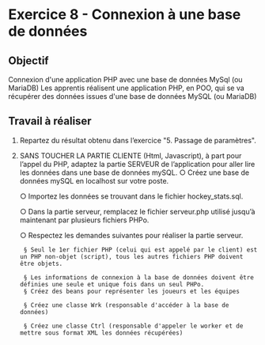 # Exercice 8 - Connexion à une base de données

## Objectif
Connexion d'une application PHP avec une base de données MySql (ou MariaDB)
Les apprentis réalisent une application PHP, en POO, qui se va récupérer des données issues d'une base de données MySQL (ou MariaDB)

## Travail à réaliser

1. Repartez du résultat obtenu dans l’exercice "5. Passage de paramètres".
	
2. SANS TOUCHER LA PARTIE CLIENTE (Html, Javascript), à part pour l’appel du PHP, adaptez la partie SERVEUR de l’application pour aller lire les données dans une base de données mySQL.
	○ Créez une base de données mySQL en localhost sur votre poste.

	○ Importez les données se trouvant dans le fichier hockey_stats.sql.

	○ Dans la partie serveur, remplacez le fichier serveur.php utilisé jusqu’à maintenant par plusieurs fichiers PHPo.

	○ Respectez les demandes suivantes pour réaliser la partie serveur.

		§ Seul le 1er fichier PHP (celui qui est appelé par le client) est un PHP non-objet (script), tous les autres fichiers PHP doivent être objets.

		§ Les informations de connexion à la base de données doivent être définies une seule et unique fois dans un seul PHPo.
		§ Créez des beans pour représenter les joueurs et les équipes

		§ Créez une classe Wrk (responsable d'accéder à la base de données)

		§ Créez une classe Ctrl (responsable d'appeler le worker et de mettre sous format XML les données récupérées)
